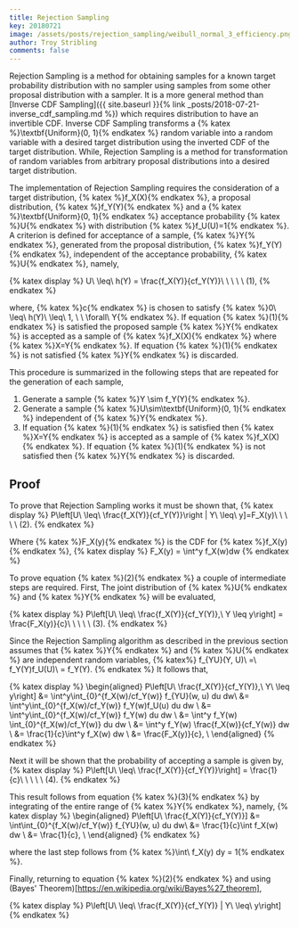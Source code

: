 ```yaml
---
title: Rejection Sampling
key: 20180721
image: /assets/posts/rejection_sampling/weibull_normal_3_efficiency.png
author: Troy Stribling
comments: false
---
```


Rejection Sampling is a method for obtaining samples for a known target probability distribution
with no sampler using samples from some other proposal distribution with a sampler.
It is a more general method than
[Inverse CDF Sampling]({{ site.baseurl }}{% link _posts/2018-07-21-inverse_cdf_sampling.md %}) which requires
distribution to have an invertible CDF. Inverse CDF Sampling transforms a
{% katex %}\textbf{Uniform}(0, 1){% endkatex %} random variable into a random variable with
a desired target distribution using the inverted CDF of the target distribution. While, Rejection Sampling
is a method for transformation of random variables from arbitrary proposal distributions into a desired target
distribution.

<!--more-->

The implementation of Rejection Sampling requires the consideration of a target distribution, {% katex %}f_X(X){% endkatex %}, a proposal distribution, {% katex %}f_Y(Y){% endkatex %} and a {% katex %}\textbf{Uniform}(0, 1){% endkatex %} acceptance probability {% katex %}U{% endkatex %} with distribution {% katex %}f_U(U)=1{% endkatex %}.
A criterion is defined for acceptance
of a sample, {% katex %}Y{% endkatex %}, generated from the proposal distribution, {% katex %}f_Y(Y){% endkatex %}, independent of the acceptance probability, {% katex %}U{% endkatex %}, namely,

{% katex display %}
U\ \leq\ h(Y) = \frac{f_X(Y)}{cf_Y(Y)}\ \ \ \ \ (1),
{% endkatex %}

where, {% katex %}c{% endkatex %} is chosen to satisfy
{% katex %}0\ \leq\ h(Y)\ \leq\ 1, \ \ \forall\ Y{% endkatex %}. If equation
{% katex %}(1){% endkatex %} is satisfied the proposed sample {% katex %}Y{% endkatex %} is accepted as a sample
of {% katex %}f_X(X){% endkatex %} where {% katex %}X=Y{% endkatex %}. If equation {% katex %}(1){% endkatex %}
is not satisfied {% katex %}Y{% endkatex %} is discarded.

This procedure is summarized in the following steps that are repeated for the generation of each sample,

1. Generate a sample {% katex %}Y \sim f_Y(Y){% endkatex %}.
2. Generate a sample {% katex %}U\sim\textbf{Uniform}(0, 1){% endkatex %} independent of {% katex %}Y{% endkatex %}.
3. If equation {% katex %}(1){% endkatex %} is satisfied then {% katex %}X=Y{% endkatex %} is accepted as a sample
of {% katex %}f_X(X){% endkatex %}. If equation {% katex %}(1){% endkatex %} is not satisfied then {% katex %}Y{% endkatex %}
is discarded.

## Proof

To prove that Rejection Sampling works it must be shown that,
{% katex display %}
P\left[U\ \leq\ \frac{f_X(Y)}{cf_Y(Y)}\right | Y\ \leq\ y]=F_X(y)\ \ \ \ \ (2).
{% endkatex %}

Where {% katex %}F_X(y){% endkatex %} is the CDF for {% katex %}f_X(y){% endkatex %},
{% katex display %}
F_X(y) = \int^y f_X(w)dw
{% endkatex %}

To prove equation {% katex %}(2){% endkatex %} a couple of intermediate steps are required. First,
The joint distribution of {% katex %}U{% endkatex %} and {% katex %}Y{% endkatex %} will be evaluated,

{% katex display %}
P\left[U\ \leq\ \frac{f_X(Y)}{cf_Y(Y)},\ Y \leq y\right] = \frac{F_X(y)}{c}\ \ \ \ \ (3).
{% endkatex %}

Since the Rejection Sampling algorithm as described in the previous section assumes
that {% katex %}Y{% endkatex %} and {% katex %}U{% endkatex %} are independent random variables,
{% katex%}
f_{YU}(Y, U)\ =\ f_Y(Y)f_U(U)\ = f_Y(Y).
{% endkatex %} It follows that,

{% katex display %}
\begin{aligned}
P\left[U\ \frac{f_X(Y)}{cf_Y(Y)},\ Y\ \leq y\right] &= \int^y\int_{0}^{f_X(w)/cf_Y(w)} f_{YU}(w, u) du dw\\
&= \int^y\int_{0}^{f_X(w)/cf_Y(w)} f_Y(w)f_U(u) du dw \\
&= \int^y\int_{0}^{f_X(w)/cf_Y(w)} f_Y(w) du dw \\
&= \int^y f_Y(w) \int_{0}^{f_X(w)/cf_Y(w)} du dw \\
&= \int^y f_Y(w) \frac{f_X(w)}{cf_Y(w)} dw \\
&= \frac{1}{c}\int^y f_X(w) dw \\
&= \frac{F_X(y)}{c}, \\
\end{aligned}
{% endkatex %}

Next it will be shown that the probability of accepting a sample is given by,
{% katex display %}
P\left[U\ \leq\ \frac{f_X(Y)}{cf_Y(Y)}\right] = \frac{1}{c}\ \ \ \ \ (4).
{% endkatex %}

This result follows from equation {% katex %}(3){% endkatex %} by integrating of the entire range of
{% katex %}Y{% endkatex %}, namely,
{% katex display %}
\begin{aligned}
P\left[U\ \frac{f_X(Y)}{cf_Y(Y)}] &= \int\int_{0}^{f_X(w)/cf_Y(w)} f_{YU}(w, u) du dw\\
&= \frac{1}{c}\int f_X(w) dw \\
&= \frac{1}{c}, \\
\end{aligned}
{% endkatex %}

where the last step follows from {% katex %}\int\ f_X(y) dy = 1{% endkatex %}.

Finally, returning to equation {% katex %}(2){% endkatex %} and using (Bayes' Theorem)[https://en.wikipedia.org/wiki/Bayes%27_theorem],

{% katex display %}
P\left[U\ \leq\ \frac{f_X(Y)}{cf_Y(Y)} | Y\ \leq\ y\right]
{% endkatex %}

